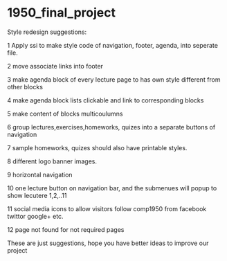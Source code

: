 1950_final_project
==================

Style redesign suggestions:

1 Apply ssi to make style code of navigation, footer, agenda, into seperate file.

2 move associate links into footer

3 make agenda block of every lecture page to has own style different from other blocks

4 make agenda block lists clickable and link to corresponding blocks 

5 make content of blocks multicoulumns 

6 group lectures,exercises,homeworks, quizes into a separate buttons of navigation

7 sample homeworks, quizes should also have printable styles.

8 different logo banner images.

9 horizontal navigation

10 one lecture button on navigation bar, and the submenues will popup to show lecutere 1,2,..11

11 social media icons to allow visitors follow comp1950 from facebook twittor google+ etc.

12 page not found for not required pages

These are just suggestions, hope you have better ideas to improve our project




